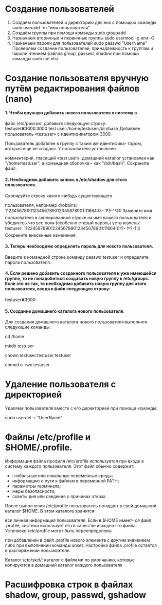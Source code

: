 # Создание пользователей
1. Создаём пользователей и директорию для них с помощью команды sudo useradd -m "имя пользователя"
2. Создаём группы при помощи команды sudo groupadd
3. Назначаем вторичные и первичные группы sudo usermod -g или -G
4. Назначаем пароли для пользователей sudo passwd "UserName"
Проверяем создание пользователей, принадлежность к группам и пароли чтением файлов group, passwd, shadow при помощи команды sudo cat etc/

# Создание пользователя вручную путём редактирования файлов (nano)

#### 1. Чтобы вручную добавить нового пользователя в систему в
файл /etc/passwd, добавьте следующую строку:
testuser:x:3000:3000:test user:/home/testuser:/bin/bash
Добавлен пользователь «testuser» с идентификатором 3000.

Пользователь добавлен в группу с таким же идентифика-
тором, которая еще не создана. У пользователя установлен

комментарий, гласящий «test user», домашний каталог
установлен как "/home/testuser", а командная оболочка
– как "/bin/bash". Cохраните файл.

#### 2. Необходимо добавить запись в /etc/shadow для этого пользователя. 

Скопируйте строку какого-нибудь существующего

пользователя, например
drobbins: $1$1234567890123456789012345678901:11664:0:-
1:-1:-1:-1:0
Замените имя пользователя в скопированной строке на имя
вашего пользователя и убедитесь что все поля (особенно
старый пароль) установлены:
testuser: $1$1234567890123456789012345678901:11664:0:-1:-
1:-1:-1:0
Сохраните внесенные изменения.

#### 3. Теперь необходимо определить пароль для нового пользователя. 
Введите в командной строке команду
passwd testuser и определите пароль пользователя.

#### 4. Если решено добавить созданного пользователя к уже имеющейся группе, то не понадобиться создавать новую группу в /etc/groups. Если это не так, то необходимо добавить новую группу для этого пользователя, введя в файл следующую строку:
testuser:x:3000:

#### 5. Создание домашнего каталога нового пользователя.

Для создания домашнего каталога нового пользователя выполните следующие команды:

cd /home

mkdir testuser

chown testuser:testuser testuser

chmod o-rwx testuser

# Удаление пользователя с директорией

Удаляем пользователя вместе с его директорией при помощи команды: 

sudo userdel -r "UserName"

# Файлы /etc/profile и $HOME/.profile.

Информация файла профиля /etc/profile используется при
входе в систему каждого пользователя. Этот файл обычно
содержит:
- глобальные или локальные переменные среды;
- информацию о пути к файлам в переменной PATH;
- параметры терминала;
- меры безопасности;
- советы дня или сведения о причинах отказа.

После выполнения /etc/profile пользователь попадает в
свой домашний каталог $HOME. В этом каталоге хранится

вся личная информация пользователя. Если в $HOME имеет-
ся файл .profile, система использует его в качестве исходно-
го файла. Установки /etc/profile могут быть переопределены

при добавлении в файл .profile нового элемента с другим
значением либо при выполнении команды unset. Настройка
файла .profile остается в распоряжении пользователя.

Каталог /etc/skel/: каталог с файлами по умолчанию, которые копируются в домашний каталог каждого пользователя

# Расшифровка строк в файлах shadow, group, passwd, gshadow

